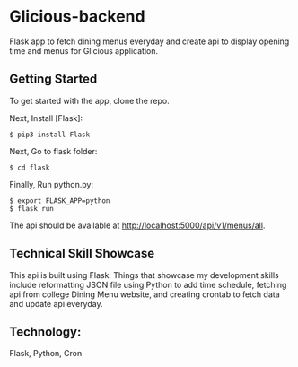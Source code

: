 # Glicious-backend

Flask app to fetch dining menus everyday and create api to display opening time and menus for Glicious application.

## Getting Started

To get started with the app, clone the repo.

Next, Install [Flask]:

```
$ pip3 install Flask
```

Next, Go to flask folder:

```
$ cd flask
```

Finally, Run python.py:

```
$ export FLASK_APP=python
$ flask run
```

The api should be available at <http://localhost:5000/api/v1/menus/all>.

## Technical Skill Showcase

This api is built using Flask. 
Things that showcase my development skills include reformatting JSON file using Python to add time schedule, 
fetching api from college Dining Menu website, and creating crontab to fetch data and update api everyday.

## Technology: 

Flask, Python, Cron
